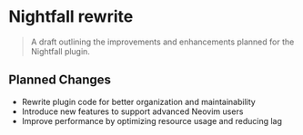 # Nightfall rewrite

> A draft outlining the improvements and enhancements planned for the Nightfall plugin.

## Planned Changes

- Rewrite plugin code for better organization and maintainability
- Introduce new features to support advanced Neovim users
- Improve performance by optimizing resource usage and reducing lag
